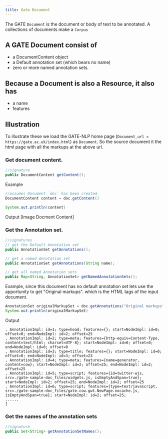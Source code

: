 ```yaml
---
title: Gate Document
---
```



The GATE `Document` is the document or body of text to be annotated. A collections of documents make a `Corpus`

## A GATE Document consist of 
* a DocumentContent object
* a Default annotation set (which bears no name)
* zero or more named annotation sets.

## Because a Document is also a Resource, it also has
* a name
* features  


## Illustration
To illustrate these we load the GATE-NLP home page (`Document_url = https://gate.ac.uk/index.html`) as `Document`.
So the source document it the html page with all the markups at the above url.


### Get document content.
```java
//signature
public DocumentContent getContent();
```
Example
```java
//assumes Document `doc` has been created.
DocumentContent content = doc.getContent()

System.out.println(content)
```
Output
[Image Docment Content]

### Get the Annotation set.
```java 
//signatures
// get the Default Annotation set
public AnnotationSet getAnnotations();  

// get a named Annotation set
public AnnotationSet getAnnotations(String name);  

// get all named Annotation sets
public Map<String, AnnotationSet> getNamedAnnotationSets();  

```

Example, since this document has no default annotation set lets use the apportunity to get "Original markups". which is the HTML tags of the input document.
```java
AnnotationSet originalMarkupSet = doc.getAnnotations("Original markups")
System.out.println(originalMarkupSet)
```
Output
```[AnnotationImpl: id=0; type=html; features={lang=en}; start=NodeImpl: id=0; offset=0; end=NodeImpl: id=1; offset=2914
, AnnotationImpl: id=1; type=head; features={}; start=NodeImpl: id=0; offset=0; end=NodeImpl: id=2; offset=25
, AnnotationImpl: id=2; type=meta; features={http-equiv=Content-Type, content=text/html; charset=UTF-8}; start=NodeImpl: id=0; offset=0; end=NodeImpl: id=0; offset=0
, AnnotationImpl: id=3; type=title; features={}; start=NodeImpl: id=0; offset=0; end=NodeImpl: id=3; offset=23
, AnnotationImpl: id=4; type=meta; features={name=generator, content=cow}; start=NodeImpl: id=2; offset=25; end=NodeImpl: id=2; offset=25
, AnnotationImpl: id=5; type=script; features={id=twitter-wjs, src=./gate-sample-doc_files/widgets.js, isEmptyAndSpan=true}; start=NodeImpl: id=2; offset=25; end=NodeImpl: id=2; offset=25
, AnnotationImpl: id=6; type=script; features={type=text/javascript, src=./gate-sample-doc_files/gate.cow.gwt.NewPage.nocache.js, isEmptyAndSpan=true}; start=NodeImpl: id=2; offset=25;
......
]
```


### Get the names of the annotation sets
```java
//signature
public Set<String> getAnnotationSetNames();

```
